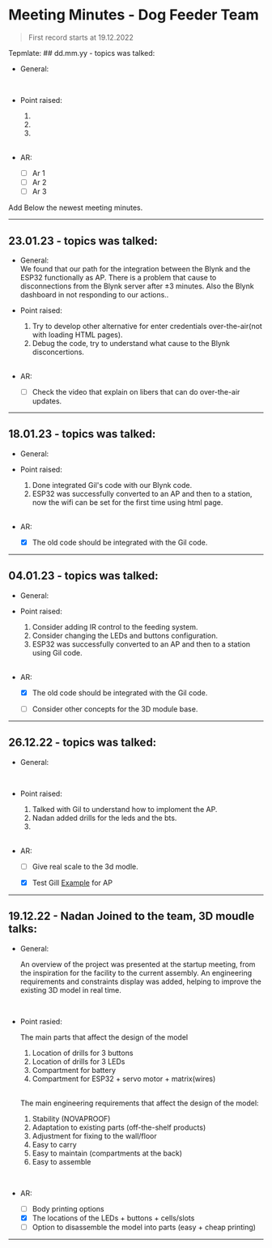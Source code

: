# Meeting Minutes - Dog Feeder Team

>First record starts at 19.12.2022

Tepmlate: ## dd.mm.yy - topics was talked:
- General:

    
    <br>
- Point raised:

    1.
    2.
    3.
    <br>
- AR:

    - [ ] Ar 1
    - [ ] Ar 2
    - [ ] Ar 3

Add Below the newest meeting minutes.
___
## 23.01.23 - topics was talked:
- General:
    <br>
    We found that our path for the integration between the Blynk and the ESP32 functionally as AP.
    There is a problem that cause to disconnections from the Blynk server after ±3 minutes. Also the Blynk dashboard in not responding to our actions..
- Point raised:

    1. Try to develop other alternative for enter credentials over-the-air(not with loading HTML pages).
    2. Debug the code, try to understand what cause to the Blynk disconcertions.
    <br>
- AR:
    - [ ] Check the video that explain on libers that can do over-the-air updates.    


___
## 18.01.23 - topics was talked:
- General:
    <br>
- Point raised:

    1. Done integrated  Gil's code with our Blynk code.
    2. ESP32 was successfully converted to an AP and then to a station, now the wifi can be set for the first time using html page.
    <br>
- AR:
    - [X] The old code should be integrated with the Gil code.    

______
## 04.01.23 - topics was talked:
- General:
    <br>
- Point raised:

    1. Consider adding IR control to the feeding system.
    2. Consider changing the LEDs and buttons configuration.
    3. ESP32 was successfully converted to an AP and then to a station using Gil code.
    <br>
- AR:
    - [X] The old code should be integrated with the Gil code.
    - [ ] Consider other concepts for the 3D module base.
    

___
## 26.12.22 - topics was talked:
- General:

    <br>
- Point raised:

    1. Talked with Gil to understand how to imploment the AP.
    2. Nadan added drills for the leds and the bts.
    3.
    <br>
- AR:
    - [ ] Give real scale to the 3d modle. 
    - [X] Test Gill [Example](https://github.com/giltal/ESP32_Course/blob/a52594c3e780bc992efb3def38f33001c21793ff/CodeExamples/WiFi/ESP32_WiFi_Lab_AP.ino) for AP
    

___
## 19.12.22 - Nadan Joined to the team, 3D moudle talks:
- General:

    An overview of the project was presented at the startup meeting, from the inspiration for the facility to the current assembly. An engineering requirements and constraints display was added, helping to improve the existing 3D model in real time.

<br>

- Point rasied:

    The main parts that affect the design of the model
  
    1. Location of drills for 3 buttons
    2. Location of drills for 3 LEDs
    3. Compartment for battery
    4. Compartment for ESP32 + servo motor + matrix(wires)
    
    <br>

    The main engineering requirements that affect the design of the model:

    1. Stability (NOVAPROOF)
    2. Adaptation to existing parts (off-the-shelf products)
    3. Adjustment for fixing to the wall/floor
    4. Easy to carry
    5. Easy to maintain (compartments at the back)
    6. Easy to assemble
<br>

- AR:

    - [ ] Body printing options
    - [x] The locations of the LEDs + buttons + cells/slots
    - [ ] Option to disassemble the model into parts (easy + cheap printing)

 ___
 
